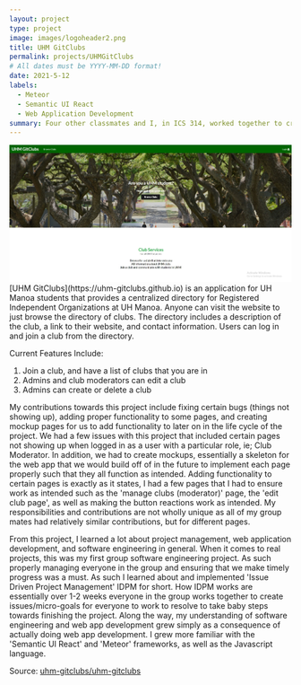 ```yaml
---
layout: project
type: project
image: images/logoheader2.png
title: UHM GitClubs
permalink: projects/UHMGitClubs
# All dates must be YYYY-MM-DD format!
date: 2021-5-12
labels:
  - Meteor
  - Semantic UI React
  - Web Application Development
summary: Four other classmates and I, in ICS 314, worked together to create a web application for UH Manoa Community Members to function as a centralized directory for Clubs at the University of Hawaii at Manoa.
---
```


<img class="ui medium right floated rounded image" src="../images/BrowseClubs.png">
[UHM GitClubs](https://uhm-gitclubs.github.io) is an application for UH Manoa students that provides a centralized directory for Registered Independent Organizations at UH Manoa. Anyone can visit the website to just browse the directory of clubs. The directory includes a description of the club, a link to their website, and contact information. Users can log in and join a club from the directory.

Current Features Include:

1) Join a club, and have a list of clubs that you are in
2) Admins and club moderators can edit a club
3) Admins can create or delete a club

My contributions towards this project include fixing certain bugs (things not showing up), adding proper functionality to some pages, and creating mockup pages for us to add functionality to later on in the life cycle of the project. We had a few issues with this project that included certain pages not showing up when logged in as a user with a particular role, ie; Club Moderator. In addition, we had to create mockups, essentially a skeleton for the web app that we would build off of in the future to implement each page properly such that they all function as intended. Adding functionality to certain pages is exactly as it states, I had a few pages that I had to ensure work as intended such as the 'manage clubs (moderator)' page, the 'edit club page', as well as making the button reactions work as intended. My responsibilities and contributions are not wholly unique as all of my group mates had relatively similar contributions, but for different pages.

From this project, I learned a lot about project management, web application development, and software engineering in general. When it comes to real projects, this was my first group software engineering project. As such properly managing everyone in the group and ensuring that we make timely progress was a must. As such I learned about and implemented 'Issue Driven Project Management' IDPM for short. How IDPM works are essentially over 1-2 weeks everyone in the group works together to create issues/micro-goals for everyone to work to resolve to take baby steps towards finishing the project. Along the way, my understanding of software engineering and web app development grew simply as a consequence of actually doing web app development. I grew more familiar with the 'Semantic UI React' and 'Meteor' frameworks, as well as the Javascript language.

Source: <a href="https://github.com/uhm-gitclubs/uhm-gitclubs"><i class="large github icon"></i>uhm-gitclubs/uhm-gitclubs</a>